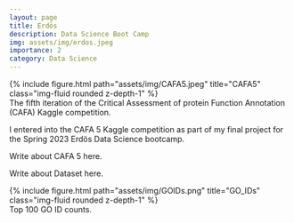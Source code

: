```yaml
---
layout: page
title: Erdös 
description: Data Science Boot Camp
img: assets/img/erdos.jpeg
importance: 2
category: Data Science
---
```



<div class="row">
    <div class="col-sm mt-3 mt-md-0">
        {% include figure.html path="assets/img/CAFA5.jpeg" title="CAFA5" class="img-fluid rounded z-depth-1" %}
    </div>
</div>
<div class="caption">
    The fifth iteration of the Critical Assessment of protein Function Annotation (CAFA) Kaggle competition.
</div>

I entered into the CAFA 5 Kaggle competition as part of my final project for the Spring 2023 Erdös Data Science bootcamp. 

Write about CAFA 5 here.

Write about Dataset here.

<div class="row">
    <div class="col-sm mt-3 mt-md-0">
        {% include figure.html path="assets/img/GOIDs.png" title="GO_IDs" class="img-fluid rounded z-depth-1" %}
    </div>
</div>
<div class="caption">
    Top 100 GO ID counts.
</div>

